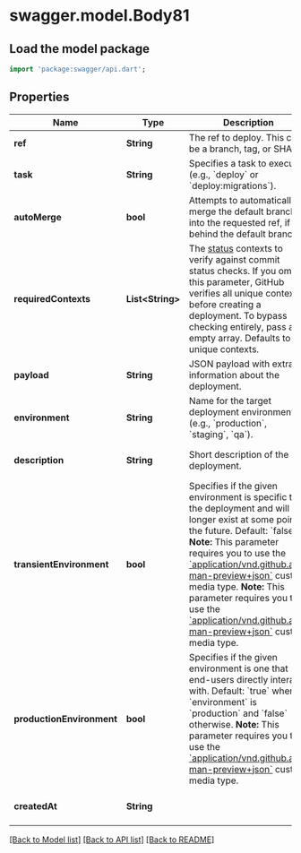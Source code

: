 # swagger.model.Body81

## Load the model package
```dart
import 'package:swagger/api.dart';
```

## Properties
Name | Type | Description | Notes
------------ | ------------- | ------------- | -------------
**ref** | **String** | The ref to deploy. This can be a branch, tag, or SHA. | [default to null]
**task** | **String** | Specifies a task to execute (e.g., &#x60;deploy&#x60; or &#x60;deploy:migrations&#x60;). | [optional] [default to &quot;deploy&quot;]
**autoMerge** | **bool** | Attempts to automatically merge the default branch into the requested ref, if it&#x27;s behind the default branch. | [optional] [default to true]
**requiredContexts** | **List&lt;String&gt;** | The [status](https://developer.github.com/v3/repos/statuses/) contexts to verify against commit status checks. If you omit this parameter, GitHub verifies all unique contexts before creating a deployment. To bypass checking entirely, pass an empty array. Defaults to all unique contexts. | [optional] [default to []]
**payload** | **String** | JSON payload with extra information about the deployment. | [optional] [default to &quot;&quot;]
**environment** | **String** | Name for the target deployment environment (e.g., &#x60;production&#x60;, &#x60;staging&#x60;, &#x60;qa&#x60;). | [optional] [default to &quot;production&quot;]
**description** | **String** | Short description of the deployment. | [optional] [default to &quot;&quot;]
**transientEnvironment** | **bool** | Specifies if the given environment is specific to the deployment and will no longer exist at some point in the future. Default: &#x60;false&#x60;   **Note:** This parameter requires you to use the [&#x60;application/vnd.github.ant-man-preview+json&#x60;](https://developer.github.com/v3/previews/#enhanced-deployments) custom media type. **Note:** This parameter requires you to use the [&#x60;application/vnd.github.ant-man-preview+json&#x60;](https://developer.github.com/v3/previews/#enhanced-deployments) custom media type. | [optional] [default to false]
**productionEnvironment** | **bool** | Specifies if the given environment is one that end-users directly interact with. Default: &#x60;true&#x60; when &#x60;environment&#x60; is &#x60;production&#x60; and &#x60;false&#x60; otherwise.   **Note:** This parameter requires you to use the [&#x60;application/vnd.github.ant-man-preview+json&#x60;](https://developer.github.com/v3/previews/#enhanced-deployments) custom media type. | [optional] [default to null]
**createdAt** | **String** |  | [optional] [default to null]

[[Back to Model list]](../README.md#documentation-for-models) [[Back to API list]](../README.md#documentation-for-api-endpoints) [[Back to README]](../README.md)

